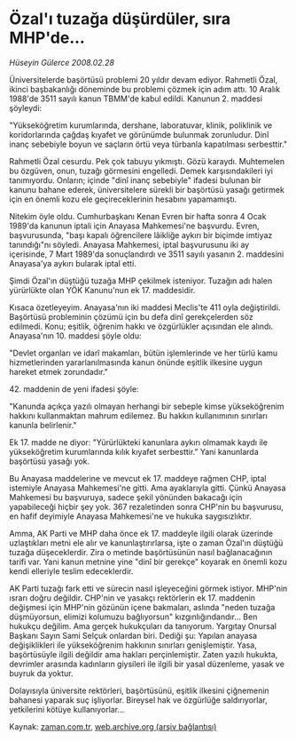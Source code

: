# Özal'ı tuzağa düşürdüler, sıra MHP'de...

*Hüseyin Gülerce 2008.02.28*

<tr><td class="metin" colspan="2" style="padding-top: 20px; padding-left: 5px; padding-right: 10px;">Üniversitelerde başörtüsü problemi 20 yıldır devam ediyor. Rahmetli Özal, ikinci başbakanlığı döneminde bu problemi çözmek için adım attı. 10 Aralık 1988'de 3511 sayılı kanun TBMM'de kabul edildi. Kanunun 2. maddesi şöyleydi:</td></tr><tr><td class="metin" colspan="2" style="padding-top: 20px; padding-left: 5px; padding-right: 10px;"><p>"Yükseköğretim kurumlarında, dershane, laboratuvar, klinik, poliklinik ve koridorlarında çağdaş kıyafet ve görünümde bulunmak zorunludur. Dinî inanç sebebiyle boyun ve saçların örtü veya türbanla kapatılması serbesttir."
<p>Rahmetli Özal cesurdu. Pek çok tabuyu yıkmıştı. Gözü karaydı. Muhtemelen bu özgüven, onun, tuzağı görmesini engelledi. Demek karşısındakileri iyi tanımıyordu. Onların; içinde "dinî inanç sebebiyle" ifadesi bulunan bir kanunu bahane ederek, üniversitelere sürekli bir başörtüsü yasağı getirmek için en önemli kozu ele geçireceklerinin hesabını yapamamıştı.
<p>Nitekim öyle oldu. Cumhurbaşkanı Kenan Evren bir hafta sonra 4 Ocak 1989'da kanunun iptali için Anayasa Mahkemesi'ne başvurdu. Evren, başvurusunda, "başı kapalı öğrencilere lâikliğe aykırı bir biçimde imtiyaz tanındığı"nı söyledi. Anayasa Mahkemesi, iptal başvurusunu iki ay içerisinde, 7 Mart 1989'da sonuçlandırdı ve 3511 sayılı yasanın 2. maddesini Anayasa'ya aykırı bularak iptal etti. 
<p>Şimdi Özal'ın düştüğü tuzağa MHP çekilmek isteniyor. Tuzağın adı halen yürürlükte olan YÖK Kanunu'nun ek 17. maddesidir.
<p>Kısaca özetleyeyim. Anayasa'nın iki maddesi Meclis'te 411 oyla değiştirildi. Başörtüsü probleminin çözümü için bu defa dinî gerekçelerden söz edilmedi. Konu; eşitlik, öğrenim hakkı ve özgürlükler açısından ele alındı. Anayasa'nın 10. maddesi şöyle oldu:
<p>"Devlet organları ve idarî makamları, bütün işlemlerinde ve her türlü kamu hizmetlerinden yararlanılmasında kanun önünde eşitlik ilkesine uygun hareket etmek zorundadır."
<p>42. maddenin de yeni ifadesi şöyle:
<p>"Kanunda açıkça yazılı olmayan herhangi bir sebeple kimse yükseköğrenim hakkını kullanmaktan mahrum edilemez. Bu hakkın kullanımının sınırları kanunla belirlenir."
<p>Ek 17. madde ne diyor: "Yürürlükteki kanunlara aykırı olmamak kaydı ile yükseköğretim kurumlarında kılık kıyafet serbesttir." Yani kanunlarda başörtüsü yasağı yok.
<p>Bu Anayasa maddelerine ve mevcut ek 17. maddeye rağmen CHP, iptal istemiyle Anayasa Mahkemesi'ne gitti. Ama ayaklarıyla gitti. Çünkü Anayasa Mahkemesi bu başvuruya, sadece şekil yönünden bakacağı için yapabileceği hiçbir şey yok. 367 rezaletinden sonra CHP'nin bu başvurusu, en hafif deyimiyle Anayasa Mahkemesi'ne ve hukuka saygısızlıktır.
<p>Amma, AK Parti ve MHP daha önce ek 17. maddeyle ilgili olarak üzerinde uzlaştıkları metni ele alır ve kanunlaştırırlarsa, işte o zaman Özal'ın düştüğü tuzağa düşeceklerdir. Zira o metinde başörtüsünün nasıl bağlanacağının tarifi var. Yani kanun metnine yine "dinî bir gerekçe" koyarak en önemli kozu kendi elleriyle teslim edeceklerdir.
<p>AK Parti tuzağı fark etti ve sürecin nasıl işleyeceğini görmek istiyor. MHP'nin ısrarı doğru değildir. CHP'nin ve yasakçı rektörlerin ek 17. maddenin değişmesi için MHP'nin gözünün içene bakmaları, aslında "neden tuzağa düşmüyorsun, elimizi kolumuzu bağlıyorsun" kızgınlığındandır... Ben hukukçu değilim. Ama gerçek hukukçuları da tanıyorum. Yargıtay Onursal Başkanı Sayın Sami Selçuk onlardan biri. Dediği şu: Yapılan anayasa değişiklikleri ile yükseköğrenim hakkının sınırları genişlemiştir. Yasa, başörtüsüyle ilgili değildir ama hakları perçinlemiştir. Zaten yazılı hukukta, devrimler arasında kadınların giysileri ile ilgili bir yasal düzenleme, yasak ve buyruk da yoktur. 
<p>Dolayısıyla üniversite rektörleri, başörtüsünü, eşitlik ilkesini çiğnemenin bahanesi yaparak suç işliyorlar. Bireysel hak ve özgürlüğe saldırıyorlar, yetkilerini kötüye kullanıyorlar...<br/></p></p></p></p></p></p></p></p></p></p></p></p></p></td></tr>

Kaynak: [zaman.com.tr](http://zaman.com.tr/yazar.do?yazino=657840), [web.archive.org (arşiv bağlantısı)](http://web.archive.org/web/20080418211716/http://www.zaman.com.tr:80/yazar.do?yazino=657840)
